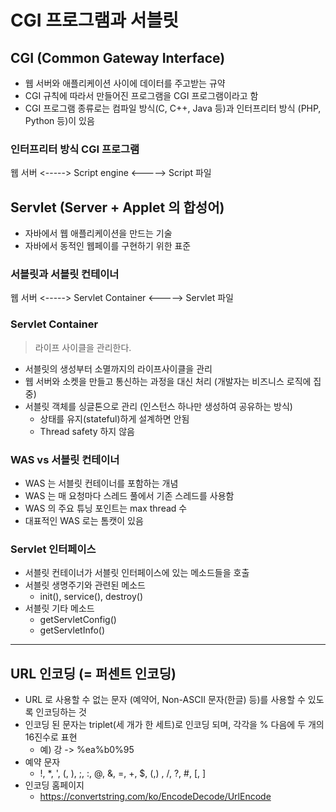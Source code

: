 # CGI 프로그램과 서블릿

## CGI (Common Gateway Interface)

* 웹 서버와 애플리케이션 사이에 데이터를 주고받는 규약
* CGI 규칙에 따라서 만들어진 프로그램을 CGI 프로그램이라고 함
* CGI 프로그램 종류로는 컴파일 방식(C, C++, Java 등)과 인터프리터 방식 (PHP, Python 등)이 있음

### 인터프리터 방식 CGI 프로그램

웹 서버 <-----> Script engine <-----> Script 파일

## Servlet (Server + Applet 의 합성어)
* 자바에서 웹 애플리케이션을 만드는 기술
* 자바에서 동적인 웹페이를 구현하기 위한 표준

### 서블릿과 서블릿 컨테이너
웹 서버 <-----> Servlet Container <-----> Servlet 파일

### Servlet Container

> 라이프 사이클을 관리한다.

* 서블릿의 생성부터 소멸까지의 라이프사이클을 관리
* 웹 서버와 소켓을 만들고 통신하는 과정을 대신 처리 (개발자는 비즈니스 로직에 집중)
* 서블릿 객체를 싱글톤으로 관리 (인스턴스 하나만 생성하여 공유하는 방식)
  * 상태를 유지(stateful)하게 설계하면 안됨
  * Thread safety 하지 않음

### WAS vs 서블릿 컨테이너
* WAS 는 서블릿 컨테이너를 포함하는 개념
* WAS 는 매 요청마다 스레드 풀에서 기존 스레드를 사용함
* WAS 의 주요 튜닝 포인트는 max thread 수
* 대표적인 WAS 로는 톰캣이 있음

### Servlet 인터페이스
* 서블릿 컨테이너가 서블릿 인터페이스에 있는 메소드들을 호출
* 서블릿 생명주기와 관련된 메소드
  * init(), service(), destroy()
* 서블릿 기타 메소드
  * getServletConfig()
  * getServletInfo()

---

## URL 인코딩 (= 퍼센트 인코딩)

* URL 로 사용할 수 없는 문자 (예약어, Non-ASCII 문자(한글) 등)를 사용할 수 있도록 인코딩하는 것
* 인코딩 된 문자는 triplet(세 개가 한 세트)로 인코딩 되며, 각각을 % 다음에 두 개의 16진수로 표현
  * 예) 강 -> %ea%b0%95
* 예약 문자
  * !, *, ', (, ), ;, :, @, &, =, +, $, (,) , /, ?, #, [, ]
* 인코딩 홈페이지
  * https://convertstring.com/ko/EncodeDecode/UrlEncode